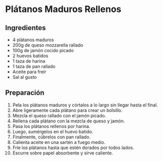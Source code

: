 # Plátanos Maduros Rellenos

## Ingredientes
- 4 plátanos maduros
- 200g de queso mozzarella rallado
- 100g de jamón cocido picado
- 2 huevos batidos
- 1 taza de harina
- 1 taza de pan rallado
- Aceite para freír
- Sal al gusto

## Preparación
1. Pela los plátanos maduros y córtalos a lo largo sin llegar hasta el final.
2. Abre ligeramente cada plátano para crear un bolsillo.
3. Mezcla el queso rallado con el jamón picado.
4. Rellena cada plátano con la mezcla de queso y jamón.
5. Pasa los plátanos rellenos por harina.
6. Luego, sumérgelos en el huevo batido.
7. Finalmente, cúbrelos con pan rallado.
8. Calienta aceite en una sartén a fuego medio.
9. Fríe los plátanos hasta que estén dorados por todos lados.
10. Escurre sobre papel absorbente y sirve caliente.
